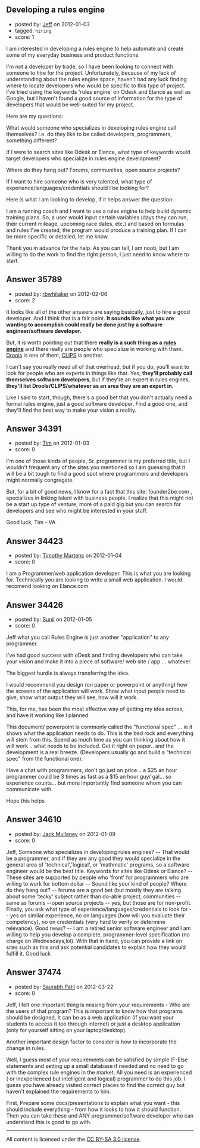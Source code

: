 ## Developing a rules engine

- posted by: [Jeff](https://stackexchange.com/users/-1/1844-jeff) on 2012-01-03
- tagged: `hiring`
- score: 1

I am interested in developing a rules engine to help automate and create some of my everyday business and product functions. 

I'm not a developer by trade, so I have been looking to connect with someone to hire for the project. Unfortunately, because of my lack of understanding about the rules engine space, haven't had any luck finding where to locate developers who would be specific to this type of project. I've tried using the keywords 'rules engine' on Odesk and Elance as well as Google, but I haven't found a good source of information for the type of developers that would be well-suited for my project.

Here are my questions:

What would someone who specializes in developing rules engine call themselves? i.e. do they like to be called developers, programmers, something different? 

If I were to search sites like Odesk or Elance, what type of keywords would target developers who specialize in rules engine development?

Where do they hang out? Forums, communities, open source projects?

If I want to hire someone who is very talented, what type of experience/languages/credentials should I be looking for?

Here is what I am looking to develop, if it helps answer the question:

I am a running coach and I want to use a rules engine to help build dynamic training plans. So, a user would input certain variables (days they can run, their current mileage, upcoming race dates, etc.) and based on formulas and rules I've created, the program would produce a training plan. If I can be more specific or detailed, let me know.

Thank you in advance for the help. As you can tell, I am noob, but I am willing to do the work to find the right person, I just need to know where to start.






## Answer 35789

- posted by: [rbwhitaker](https://stackexchange.com/users/-1/15024-rbwhitaker) on 2012-02-06
- score: 2

<p>It looks like all of the other answers are saying basically, just to hire a good developer.  And I think that is a fair point.  <strong>It sounds like what you are wanting to accomplish could really be done just by a software engineer/software developer.</strong></p>

<p>But, it is worth pointing out that there <strong>really is a such thing as a <a href="http://en.wikipedia.org/wiki/Business_rules_engine" rel="nofollow">rules engine</a></strong> and there really are people who specialize in working with them.  <a href="http://en.wikipedia.org/wiki/Drools" rel="nofollow">Drools</a> is one of them, <a href="http://en.wikipedia.org/wiki/CLIPS" rel="nofollow">CLIPS</a> is another.</p>

<p>I can't say you really need all of that overhead, but if you do, you'll want to look for people who are experts in things like that.  Yes, <strong>they'll probably call themselves software developers</strong>, but if they're an expert in rules engines, <strong>they'll list Drools/CLIPS/whatever as an area they are an expert in.</strong></p>

<p>Like I said to start, though, there's a good bet that you don't actually need a formal rules engine, just a good software developer.  Find a good one, and they'll find the best way to make your vision a reality.</p>



## Answer 34391

- posted by: [Tim](https://stackexchange.com/users/-1/14914-tim) on 2012-01-03
- score: 0

I'm one of those kinds of people, Sr. programmer is my preferred title, but I wouldn't frequent any of the sites you mentioned so I am guessing that it will be a bit tough to find a good spot where programmers and developers might normally congregate. 

But, for a bit of good news, I know for a fact that this site: founder2be.com , specializes in linking talent with business people. I realize that this might not be a start up type of venture, more of a paid gig but you can search for developers and see who might be interested in your stuff. 

Good luck, 
Tim - VA


## Answer 34423

- posted by: [Timothy Martens](https://stackexchange.com/users/-1/15413-timothy-martens) on 2012-01-04
- score: 0

I am a Programmer/web application developer. This is what you are looking for. Technically you are looking to write a small web application. I would recomend looking on Elance.com.



## Answer 34426

- posted by: [Sunil](https://stackexchange.com/users/-1/14124-sunil) on 2012-01-05
- score: 0

Jeff what you call Rules Engine is just another "application" to any programmer. 

I've had good success with oDesk and finding developers who can take your vision and make it into a piece of software/ web site / app ... whatever.

The biggest hurdle is always transferring the idea. 

I would recommend you design (on paper or powerpoint or anything) how the screens of the application will work. Show what input people need to give, show what output they will see, how will it work.

This, for me, has been the most effective way of getting my idea across, and have it working like I planned.

This document/ powerpoint is commonly called the "functional spec" ... ie it shows what the application needs to do. This is the bed rock and everything will stem from this. Spend as much time as you can thinking about how it will work .. what needs to be included. Get it right on paper.. and the development is a real breeze. (Developers usually go and build a "technical spec" from the functional one).

Have a chat with programmers, don't go just on price... a $25 an hour programmer could be 3 times as fast as a $15 an hour guy/ gal... so experience counts... but more importantly find someone whom you can communicate with.

Hope this helps


## Answer 34610

- posted by: [Jack Mullaney](https://stackexchange.com/users/-1/15512-jack-mullaney) on 2012-01-09
- score: 0

Jeff,
Someone who specializes in developing rules engines? -- That would be a programmer, and if they are any good they would specialize in the general area of 'technical','logical', or 'mathmatic' programs, so a software engineer would be the best title.
Keywords for sites like Odesk or Elance? -- These sites are supported by people who 'front' for programmers who are willing to work for bottom dollar -- Sound like your kind of people?
Where do they hang out? -- forums are a good bet (but mostly they are talking about some 'tecky' subject rather than do-able project, communities --same as forums --open source projects -- yes, but those are for non-profit.
Finally, you ask what type of experience/languages/credentials to look for -- yes on similar experience, no on languages (how will you evaluate their competency), no on credentials (very hard to verify or determine relevance).
Good news? -- I am a retired senior software engineer and I am willing to help you develop a complete, programmer-level specification (no charge on Wednesdays,lol).  With that in hand, you can provide a link on sites such as this and ask potential candidates to explain how they would fulfill it. Good luck


## Answer 37474

- posted by: [Saurabh Patil](https://stackexchange.com/users/-1/17118-saurabh-patil) on 2012-03-22
- score: 0


Jeff, I felt one important thing is missing from your requirements - Who are the users of that program? This is important to know how that programs should be designed, It can be as a web application (if you want your students to access it too through internet) or just a desktop application (only for yourself sitting on your laptop/desktop).

Another important design factor to consider is how to incorporate the change in rules. 

Well, I guess most of your requirements can be satisfied by simple IF-Else statements and setting up a small database if needed and no need to go with the complex rule engines in the market. All you need is an experienced ( or inexperienced but intelligent and logical) programmer to do this job. I guess you have already visited correct places to find the correct guy but haven't explained the requirements to him.

First, Prepare some docs/presentations to explain what you want - this should include everything - from how it looks to how it should function. Then you can take these and ANY programmer/software developer who can understand this is good to go with.




---

All content is licensed under the [CC BY-SA 3.0 license](https://creativecommons.org/licenses/by-sa/3.0/).

